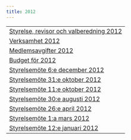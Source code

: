 ```yaml
---
title: 2012
---
```


||
|-|
|[Styrelse, revisor och valberedning 2012](seniorstyrelse.pdf)|
|[Verksamhet 2012](seniorverksamhet.pdf)|
|[Medlemsavgifter 2012](senioravgifter.pdf)|
|[Budget för 2012](seniorbudget2012.pdf)|
|[Styrelsemöte 6:e december 2012](Protokoll_SrS_nr6.pdf)|
|[Styrelsemöte 31:e oktober 2012](Protokoll_SrS_nr5.pdf)|
|[Styrelsemöte 11:e oktober 2012](protokoll_SrS_styrelse_11_okt_2012.pdf)|
|[Styrelsemöte 30:e augusti 2012](SrS_styrelse_30_augusti_2012.pdf)|
|[Styrelsemöte 26:e april 2012](Protokoll_SrS_2012_04_26.pdf)|
|[Styrelsemöte 1:a mars 2012](SrS_Protokoll_1_mars_2012.pdf)|
|[Styrelsemöte 12:e januari 2012](Protokoll_SrS_2012_01_12.pdf)|